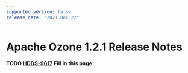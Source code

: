 ```yaml
---
supported_version: false
release_date: "2021 Dec 22"
---
```


# Apache Ozone 1.2.1 Release Notes

**TODO [HDDS-9617](https://issues.apache.org/jira/browse/HDDS-9617) Fill in this page.**
